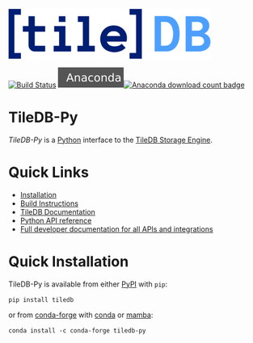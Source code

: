 <a href="https://tiledb.com"><img src="https://github.com/TileDB-Inc/TileDB/raw/dev/doc/source/_static/tiledb-logo_color_no_margin_@4x.png" alt="TileDB logo" width="400"></a>


[![Build Status](https://dev.azure.com/TileDB-Inc/CI/_apis/build/status/TileDB-Inc.TileDB-Py?branchName=dev)](https://dev.azure.com/TileDB-Inc/CI/_build/latest?definitionId=1&branchName=dev)
![](https://raw.githubusercontent.com/TileDB-Inc/TileDB/dev/doc/anaconda.svg?sanitize=true)[![Anaconda download count badge](https://anaconda.org/conda-forge/TileDB-Py/badges/downloads.svg)](https://anaconda.org/conda-forge/TileDB-Py)


# TileDB-Py

*TileDB-Py* is a [Python](https://python.org) interface to the [TileDB Storage Engine](https://github.com/TileDB-Inc/TileDB).

# Quick Links

* [Installation](https://docs.tiledb.com/developer/installation/quick-install)
* [Build Instructions](https://docs.tiledb.com/main/solutions/tiledb-embedded/installation/building-from-source/python)
* [TileDB Documentation](https://docs.tiledb.com/main/)
* [Python API reference](https://tiledb-inc-tiledb-py.readthedocs-hosted.com/en/stable)
* [Full developer documentation for all APIs and integrations](https://docs.tiledb.com/main/solutions/tiledb-embedded/api-usage)

# Quick Installation

TileDB-Py is available from either [PyPI](https://pypi.org/project/tiledb/) with ``pip``:

```
pip install tiledb
```

or from [conda-forge](https://anaconda.org/conda-forge/tiledb-py) with
[conda](https://conda.io/docs/) or [mamba](https://github.com/mamba-org/mamba#installation):

```
conda install -c conda-forge tiledb-py
```
